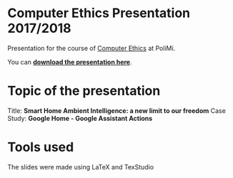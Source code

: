 # Computer Ethics Presentation 2017/2018
Presentation for the course of [Computer Ethics](http://home.deib.polimi.it/schiaffo/CE/) at PoliMi.

You can **[download the presentation here](https://github.com/ste23droid/computer_ethics_project/raw/master/ethics_presentation.pdf)**.

# Topic of the presentation
Title: **Smart Home Ambient Intelligence: a new limit to our freedom**
Case Study: **Google Home - Google Assistant Actions**

# Tools used
The slides were made using LaTeX and TexStudio
